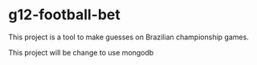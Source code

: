 # g12-football-bet
This project is a tool to make guesses on Brazilian championship games.

This project will be change to use mongodb